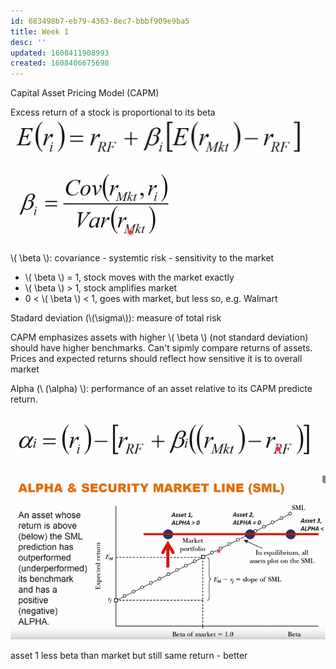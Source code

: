 ```yaml
---
id: 683498b7-eb79-4363-8ec7-bbbf909e9ba5
title: Week 1
desc: ''
updated: 1608411908993
created: 1608406675698
---
```


Capital Asset Pricing Model (CAPM)

Excess return of a stock is proportional to its beta 
 ![](/assets/images/2020-12-19-14-39-00.png)



 ![](/assets/images/2020-12-19-14-39-52.png)

 \\( \beta \\): covariance - systemtic risk - sensitivity to the market 
 
- \\( \beta \\) = 1, stock moves with the market exactly
- \\( \beta \\) > 1, stock amplifies market
- 0 < \\( \beta \\) < 1, goes with market, but less so, e.g. Walmart 

Stadard deviation (\\(\sigma\\)): measure of total risk  

CAPM emphasizes assets with higher \\( \beta \\)  (not standard deviation) should have higher benchmarks. Can't sipmly compare returns of assets. Prices and expected returns should reflect how sensitive it is to overall market 

Alpha (\\ (\alpha) \\): performance of an asset relative to its CAPM predicte return. 

 ![](/assets/images/2020-12-19-14-51-28.png)


 ![](/assets/images/2020-12-19-15-53-59.png)

 asset 1 less beta than market but still same return - better 